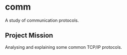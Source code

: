 comm
======

A study of communication protocols.


Project Mission
-----------------

Analysing and explaining some common TCP/IP protocols.

